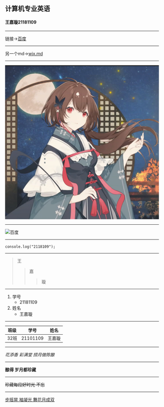 ## 计算机专业英语 
#### 王嘉璇21181109

---
链接->[百度](https://www.baidu.com)

---
另一个md->[wjx.md](wjx.md)  

---

![](lingyuan_yousa.jpg)

---

![百度](https://www.baidu.com/img/PCtm_d9c8750bed0b3c7d089fa7d55720d6cf.png)

---
```
console.log("2118109");
```
---
>王
>>嘉
>>>璇
---
1. 学号
   * 21181109
2. 姓名
   * 王嘉璇
---
| 班级 | 学号 | 姓名 |
|:-----:|:-----:|:-----:|
|32班|21101109|王嘉璇|

---

*花添香 彩满堂 捞月做陈酿*  

---

**酿得 岁月都珍藏**

---
~~珍藏每段好时光 不忘~~

---
<u>步摇晃 袖凝光 舞花月成双</u>
